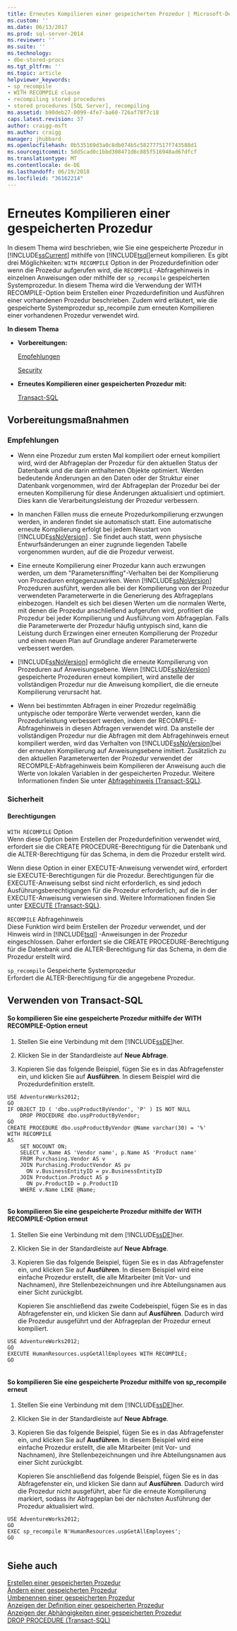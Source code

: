 ```yaml
---
title: Erneutes Kompilieren einer gespeicherten Prozedur | Microsoft-Dokumentation
ms.custom: ''
ms.date: 06/13/2017
ms.prod: sql-server-2014
ms.reviewer: ''
ms.suite: ''
ms.technology:
- dbe-stored-procs
ms.tgt_pltfrm: ''
ms.topic: article
helpviewer_keywords:
- sp_recompile
- WITH RECOMPILE clause
- recompiling stored procedures
- stored procedures [SQL Server], recompiling
ms.assetid: b90deb27-0099-4fe7-ba60-726af78f7c18
caps.latest.revision: 37
author: craigg-msft
ms.author: craigg
manager: jhubbard
ms.openlocfilehash: 0b535169d3a0c8db074b5c582777517f743588d1
ms.sourcegitcommit: 5dd5cad0c1bbd308471d6c885f516948ad67dfcf
ms.translationtype: MT
ms.contentlocale: de-DE
ms.lasthandoff: 06/19/2018
ms.locfileid: "36162214"
---
```

# <a name="recompile-a-stored-procedure"></a>Erneutes Kompilieren einer gespeicherten Prozedur
  In diesem Thema wird beschrieben, wie Sie eine gespeicherte Prozedur in [!INCLUDE[ssCurrent](../../includes/sscurrent-md.md)] mithilfe von [!INCLUDE[tsql](../../includes/tsql-md.md)]erneut kompilieren. Es gibt drei Möglichkeiten: `WITH RECOMPILE` Option in der Prozedurdefinition oder wenn die Prozedur aufgerufen wird, die `RECOMPILE` -Abfragehinweis in einzelnen Anweisungen oder mithilfe der `sp_recompile` gespeicherten Systemprozedur. In diesem Thema wird die Verwendung der WITH RECOMPILE-Option beim Erstellen einer Prozedurdefinition und Ausführen einer vorhandenen Prozedur beschrieben. Zudem wird erläutert, wie die gespeicherte Systemprozedur sp_recompile zum erneuten Kompilieren einer vorhandenen Prozedur verwendet wird.  
  
 **In diesem Thema**  
  
-   **Vorbereitungen:**  
  
     [Empfehlungen](#Recommendations)  
  
     [Security](#Security)  
  
-   **Erneutes Kompilieren einer gespeicherten Prozedur mit:**  
  
     [Transact-SQL](#TsqlProcedure)  
  
##  <a name="BeforeYouBegin"></a> Vorbereitungsmaßnahmen  
  
###  <a name="Recommendations"></a> Empfehlungen  
  
-   Wenn eine Prozedur zum ersten Mal kompiliert oder erneut kompiliert wird, wird der Abfrageplan der Prozedur für den aktuellen Status der Datenbank und die darin enthaltenen Objekte optimiert. Werden bedeutende Änderungen an den Daten oder der Struktur einer Datenbank vorgenommen, wird der Abfrageplan der Prozedur bei der erneuten Kompilierung für diese Änderungen aktualisiert und optimiert. Dies kann die Verarbeitungsleistung der Prozedur verbessern.  
  
-   In manchen Fällen muss die erneute Prozedurkompilierung erzwungen werden, in anderen findet sie automatisch statt. Eine automatische erneute Kompilierung erfolgt bei jedem Neustart von [!INCLUDE[ssNoVersion](../../includes/ssnoversion-md.md)] . Sie findet auch statt, wenn physische Entwurfsänderungen an einer zugrunde liegenden Tabelle vorgenommen wurden, auf die die Prozedur verweist.  
  
-   Eine erneute Kompilierung einer Prozedur kann auch erzwungen werden, um dem "Parametersniffing"-Verhalten bei der Kompilierung von Prozeduren entgegenzuwirken. Wenn [!INCLUDE[ssNoVersion](../../includes/ssnoversion-md.md)] Prozeduren ausführt, werden alle bei der Kompilierung von der Prozedur verwendeten Parameterwerte in die Generierung des Abfrageplans einbezogen. Handelt es sich bei diesen Werten um die normalen Werte, mit denen die Prozedur anschließend aufgerufen wird, profitiert die Prozedur bei jeder Kompilierung und Ausführung vom Abfrageplan. Falls die Parameterwerte der Prozedur häufig untypisch sind, kann die Leistung durch Erzwingen einer erneuten Kompilierung der Prozedur und einen neuen Plan auf Grundlage anderer Parameterwerte verbessert werden.  
  
-   [!INCLUDE[ssNoVersion](../../includes/ssnoversion-md.md)] ermöglicht die erneute Kompilierung von Prozeduren auf Anweisungsebene. Wenn [!INCLUDE[ssNoVersion](../../includes/ssnoversion-md.md)] gespeicherte Prozeduren erneut kompiliert, wird anstelle der vollständigen Prozedur nur die Anweisung kompiliert, die die erneute Kompilierung verursacht hat.  
  
-   Wenn bei bestimmten Abfragen in einer Prozedur regelmäßig untypische oder temporäre Werte verwendet werden, kann die Prozedurleistung verbessert werden, indem der RECOMPILE-Abfragehinweis in diesen Abfragen verwendet wird. Da anstelle der vollständigen Prozedur nur die Abfragen mit dem Abfragehinweis erneut kompiliert werden, wird das Verhalten von [!INCLUDE[ssNoVersion](../../includes/ssnoversion-md.md)]bei der erneuten Kompilierung auf Anweisungsebene imitiert. Zusätzlich zu den aktuellen Parameterwerten der Prozedur verwendet der RECOMPILE-Abfragehinweis beim Kompilieren der Anweisung auch die Werte von lokalen Variablen in der gespeicherten Prozedur. Weitere Informationen finden Sie unter [Abfragehinweis (Transact-SQL)](/sql/t-sql/queries/hints-transact-sql-query).  
  
###  <a name="Security"></a> Sicherheit  
  
####  <a name="Permissions"></a> Berechtigungen  
 `WITH RECOMPILE` Option  
 Wenn diese Option beim Erstellen der Prozedurdefinition verwendet wird, erfordert sie die CREATE PROCEDURE-Berechtigung für die Datenbank und die ALTER-Berechtigung für das Schema, in dem die Prozedur erstellt wird.  
  
 Wenn diese Option in einer EXECUTE-Anweisung verwendet wird, erfordert sie EXECUTE-Berechtigungen für die Prozedur. Berechtigungen für die EXECUTE-Anweisung selbst sind nicht erforderlich, es sind jedoch Ausführungsberechtigungen für die Prozedur erforderlich, auf die in der EXECUTE-Anweisung verwiesen sind. Weitere Informationen finden Sie unter [EXECUTE &#40;Transact-SQL&#41;](/sql/t-sql/language-elements/execute-transact-sql).  
  
 `RECOMPILE` Abfragehinweis  
 Diese Funktion wird beim Erstellen der Prozedur verwendet, und der Hinweis wird in [!INCLUDE[tsql](../../includes/tsql-md.md)] -Anweisungen in der Prozedur eingeschlossen. Daher erfordert sie die CREATE PROCEDURE-Berechtigung für die Datenbank und die ALTER-Berechtigung für das Schema, in dem die Prozedur erstellt wird.  
  
 `sp_recompile` Gespeicherte Systemprozedur  
 Erfordert die ALTER-Berechtigung für die angegebene Prozedur.  
  
##  <a name="TsqlProcedure"></a> Verwenden von Transact-SQL  
  
#### <a name="to-recompile-a-stored-procedure-by-using-the-with-recompile-option"></a>So kompilieren Sie eine gespeicherte Prozedur mithilfe der WITH RECOMPILE-Option erneut  
  
1.  Stellen Sie eine Verbindung mit dem [!INCLUDE[ssDE](../../../includes/ssde-md.md)]her.  
  
2.  Klicken Sie in der Standardleiste auf **Neue Abfrage**.  
  
3.  Kopieren Sie das folgende Beispiel, fügen Sie es in das Abfragefenster ein, und klicken Sie auf **Ausführen**. In diesem Beispiel wird die Prozedurdefinition erstellt.  
  
```  
USE AdventureWorks2012;  
GO  
IF OBJECT_ID ( 'dbo.uspProductByVendor', 'P' ) IS NOT NULL   
    DROP PROCEDURE dbo.uspProductByVendor;  
GO  
CREATE PROCEDURE dbo.uspProductByVendor @Name varchar(30) = '%'  
WITH RECOMPILE  
AS  
    SET NOCOUNT ON;  
    SELECT v.Name AS 'Vendor name', p.Name AS 'Product name'  
    FROM Purchasing.Vendor AS v   
    JOIN Purchasing.ProductVendor AS pv   
      ON v.BusinessEntityID = pv.BusinessEntityID   
    JOIN Production.Product AS p   
      ON pv.ProductID = p.ProductID  
    WHERE v.Name LIKE @Name;  
  
```  
  
#### <a name="to-recompile-a-stored-procedure-by-using-the-with-recompile-option"></a>So kompilieren Sie eine gespeicherte Prozedur mithilfe der WITH RECOMPILE-Option erneut  
  
1.  Stellen Sie eine Verbindung mit dem [!INCLUDE[ssDE](../../../includes/ssde-md.md)]her.  
  
2.  Klicken Sie in der Standardleiste auf **Neue Abfrage**.  
  
3.  Kopieren Sie das folgende Beispiel, fügen Sie es in das Abfragefenster ein, und klicken Sie auf **Ausführen**. In diesem Beispiel wird eine einfache Prozedur erstellt, die alle Mitarbeiter (mit Vor- und Nachnamen), ihre Stellenbezeichnungen und ihre Abteilungsnamen aus einer Sicht zurückgibt.  
  
     Kopieren Sie anschließend das zweite Codebeispiel, fügen Sie es in das Abfragefenster ein, und klicken Sie dann auf **Ausführen**. Dadurch wird die Prozedur ausgeführt und der Abfrageplan der Prozedur erneut kompiliert.  
  
```tsql  
USE AdventureWorks2012;  
GO  
EXECUTE HumanResources.uspGetAllEmployees WITH RECOMPILE;  
GO  
  
```  
  
#### <a name="to-recompile-a-stored-procedure-by-using-sprecompile"></a>So kompilieren Sie eine gespeicherte Prozedur mithilfe von sp_recompile erneut  
  
1.  Stellen Sie eine Verbindung mit dem [!INCLUDE[ssDE](../../../includes/ssde-md.md)]her.  
  
2.  Klicken Sie in der Standardleiste auf **Neue Abfrage**.  
  
3.  Kopieren Sie das folgende Beispiel, fügen Sie es in das Abfragefenster ein, und klicken Sie auf **Ausführen**. In diesem Beispiel wird eine einfache Prozedur erstellt, die alle Mitarbeiter (mit Vor- und Nachnamen), ihre Stellenbezeichnungen und ihre Abteilungsnamen aus einer Sicht zurückgibt.  
  
     Kopieren Sie anschließend das folgende Beispiel, fügen Sie es in das Abfragefenster ein, und klicken Sie dann auf **Ausführen**. Dadurch wird die Prozedur nicht ausgeführt, aber für die erneute Kompilierung markiert, sodass ihr Abfrageplan bei der nächsten Ausführung der Prozedur aktualisiert wird.  
  
```tsql  
USE AdventureWorks2012;  
GO  
EXEC sp_recompile N'HumanResources.uspGetAllEmployees';  
GO  
  
```  
  
## <a name="see-also"></a>Siehe auch  
 [Erstellen einer gespeicherten Prozedur](../stored-procedures/create-a-stored-procedure.md)   
 [Ändern einer gespeicherten Prozedur](../stored-procedures/modify-a-stored-procedure.md)   
 [Umbenennen einer gespeicherten Prozedur](rename-a-stored-procedure.md)   
 [Anzeigen der Definition einer gespeicherten Prozedur](view-the-definition-of-a-stored-procedure.md)   
 [Anzeigen der Abhängigkeiten einer gespeicherten Prozedur](view-the-dependencies-of-a-stored-procedure.md)   
 [DROP PROCEDURE &#40;Transact-SQL&#41;](/sql/t-sql/statements/drop-procedure-transact-sql)  
  
  
